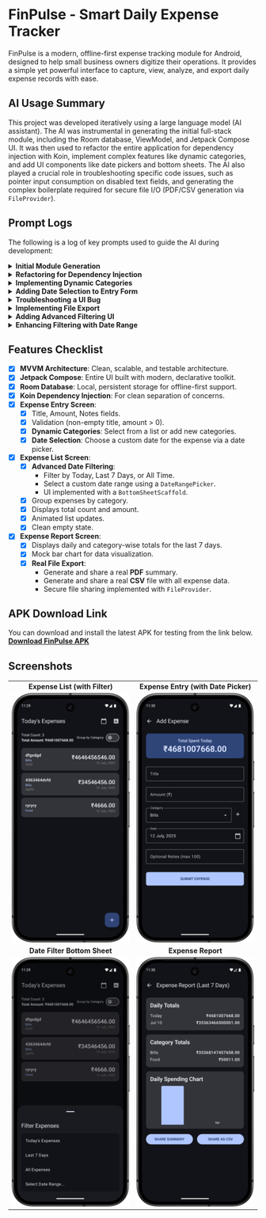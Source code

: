 # FinPulse - Smart Daily Expense Tracker

FinPulse is a modern, offline-first expense tracking module for Android, designed to help small business owners digitize their operations. It provides a simple yet powerful interface to capture, view, analyze, and export daily expense records with ease.

## AI Usage Summary

This project was developed iteratively using a large language model (AI assistant). The AI was instrumental in generating the initial full-stack module, including the Room database, ViewModel, and Jetpack Compose UI. It was then used to refactor the entire application for dependency injection with Koin, implement complex features like dynamic categories, and add UI components like date pickers and bottom sheets. The AI also played a crucial role in troubleshooting specific code issues, such as pointer input consumption on disabled text fields, and generating the complex boilerplate required for secure file I/O (PDF/CSV generation via `FileProvider`).

## Prompt Logs

The following is a log of key prompts used to guide the AI during development:

<details>
<summary><strong>Initial Module Generation</strong></summary>

```
Build a Full-featured “Smart Daily Expense Tracker” Module for Small Business Owners
...
Required Screens & Flows: Expense Entry Screen, Expense List Screen, Expense Report Screen
...
State Management & Data Layer: ViewModel + StateFlow (or LiveData), In-memory repository or Room (optional)
...
Bonus Challenges: Theme switcher, Persist data locally (Room), Animation on add, Validation, etc.
```
</details>

<details>
<summary><strong>Refactoring for Dependency Injection</strong></summary>

```
use koin
```
</details>

<details>
<summary><strong>Implementing Dynamic Categories</strong></summary>

```
make it category dynamically, only required changes not whole code
```
</details>

<details>
<summary><strong>Adding Date Selection to Entry Form</strong></summary>

```
in explence entry add date option
```
</details>

<details>
<summary><strong>Troubleshooting a UI Bug</strong></summary>

```
OutlinedTextField(
    value = formatDate(selectedDateMillis),
    readOnly = true,
    modifier = Modifier.clickable { showDatePicker = true }
)

click not working
```
</details>

<details>
<summary><strong>Implementing File Export</strong></summary>

```
replace with pdf and csv file genrate
```
</details>

<details>
<summary><strong>Adding Advanced Filtering UI</strong></summary>

```
in [ExpenseListScreen] replace with bottom sheet scaffle for change date
```
</details>

<details>
<summary><strong>Enhancing Filtering with Date Range</strong></summary>

```
DateFilterType add type for select date in range
```
</details>

## Features Checklist

- [x] **MVVM Architecture**: Clean, scalable, and testable architecture.
- [x] **Jetpack Compose**: Entire UI built with modern, declarative toolkit.
- [x] **Room Database**: Local, persistent storage for offline-first support.
- [x] **Koin Dependency Injection**: For clean separation of concerns.
- [x] **Expense Entry Screen**:
    - [x] Title, Amount, Notes fields.
    - [x] Validation (non-empty title, amount > 0).
    - [x] **Dynamic Categories**: Select from a list or add new categories.
    - [x] **Date Selection**: Choose a custom date for the expense via a date picker.
- [x] **Expense List Screen**:
    - [x] **Advanced Date Filtering**:
        - Filter by Today, Last 7 Days, or All Time.
        - Select a custom date range using a `DateRangePicker`.
        - UI implemented with a `BottomSheetScaffold`.
    - [x] Group expenses by category.
    - [x] Displays total count and amount.
    - [x] Animated list updates.
    - [x] Clean empty state.
- [x] **Expense Report Screen**:
    - [x] Displays daily and category-wise totals for the last 7 days.
    - [x] Mock bar chart for data visualization.
    - [x] **Real File Export**:
        - Generate and share a real **PDF** summary.
        - Generate and share a real **CSV** file with all expense data.
        - Secure file sharing implemented with `FileProvider`.

## APK Download Link
You can download and install the latest APK for testing from the link below.
**[Download FinPulse APK](https://raw.githubusercontent.com/Jdbarad/FinPulse/refs/heads/main/FinPulse-release.apk)**

## Screenshots

<table>
  <tr>
    <td align="center"><strong>Expense List (with Filter)</strong></td>
    <td align="center"><strong>Expense Entry (with Date Picker)</strong></td>
  </tr>
  <tr>
    <td><img src="screenshot/listing.png" alt="Expense List Screen" width="250"/></td>
    <td><img src="screenshot/add.png" alt="Expense Entry Screen" width="250"/></td>
  </tr>
  <tr>
    <td align="center"><strong>Date Filter Bottom Sheet</strong></td>
    <td align="center"><strong>Expense Report</strong></td>
  </tr>
  <tr>
    <td><img src="screenshot/filter.png" alt="Bottom Sheet for Date Filtering" width="250"/></td>
    <td><img src="screenshot/report.png" alt="Expense Report Screen" width="250"/></td>
  </tr>
</table>

